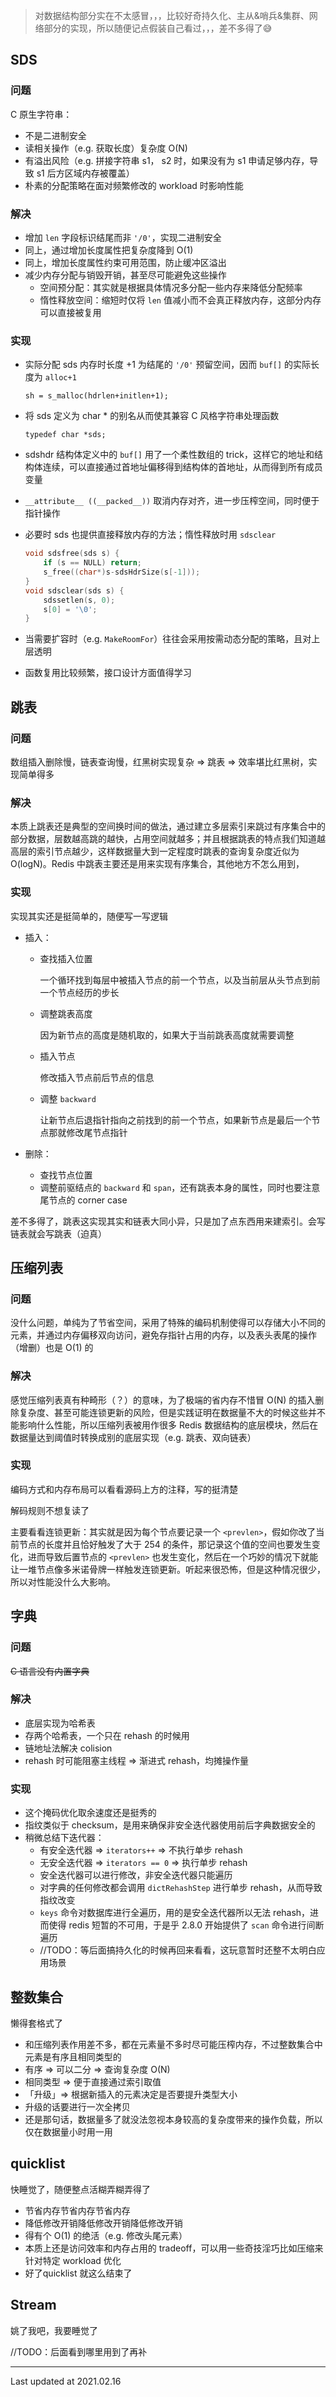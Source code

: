 >对数据结构部分实在不太感冒，，，比较好奇持久化、主从&哨兵&集群、网络部分的实现，所以随便记点假装自己看过，，，差不多得了😅

## SDS

### 问题

C 原生字符串：

* 不是二进制安全
* 读相关操作（e.g. 获取长度）复杂度 O(N)
* 有溢出风险（e.g. 拼接字符串 s1， s2 时，如果没有为 s1 申请足够内存，导致 s1 后方区域内存被覆盖）
* 朴素的分配策略在面对频繁修改的 workload 时影响性能

### 解决

* 增加 `len` 字段标识结尾而非 `'/0'`，实现二进制安全
* 同上，通过增加长度属性把复杂度降到 O(1)
* 同上，增加长度属性约束可用范围，防止缓冲区溢出
* 减少内存分配与销毁开销，甚至尽可能避免这些操作
  * 空间预分配：其实就是根据具体情况多分配一些内存来降低分配频率
  * 惰性释放空间：缩短时仅将 `len` 值减小而不会真正释放内存，这部分内存可以直接被复用

### 实现

* 实际分配 sds 内存时长度 +1 为结尾的 `'/0'` 预留空间，因而 `buf[]` 的实际长度为 `alloc+1`

  `sh = s_malloc(hdrlen+initlen+1);`

* 将 sds 定义为 char * 的别名从而使其兼容 C 风格字符串处理函数

  `typedef char *sds;`

* sdshdr 结构体定义中的 `buf[]` 用了一个柔性数组的 trick，这样它的地址和结构体连续，可以直接通过首地址偏移得到结构体的首地址，从而得到所有成员变量

* `__attribute__ ((__packed__))` 取消内存对齐，进一步压榨空间，同时便于指针操作

* 必要时 sds 也提供直接释放内存的方法；惰性释放时用 `sdsclear`

  ```c
  void sdsfree(sds s) {
      if (s == NULL) return;
      s_free((char*)s-sdsHdrSize(s[-1]));
  }
  void sdsclear(sds s) {
      sdssetlen(s, 0);
      s[0] = '\0';
  }
  ```

* 当需要扩容时（e.g. `MakeRoomFor`）往往会采用按需动态分配的策略，且对上层透明

* 函数复用比较频繁，接口设计方面值得学习

## 跳表

### 问题

数组插入删除慢，链表查询慢，红黑树实现复杂 => 跳表 => 效率堪比红黑树，实现简单得多

### 解决

本质上跳表还是典型的空间换时间的做法，通过建立多层索引来跳过有序集合中的部分数据，层数越高跳的越快，占用空间就越多；并且根据跳表的特点我们知道越高层的索引节点越少，这样数据量大到一定程度时跳表的查询复杂度近似为 O(logN)。Redis 中跳表主要还是用来实现有序集合，其他地方不怎么用到，

### 实现

实现其实还是挺简单的，随便写一写逻辑

* 插入：

  * 查找插入位置

    一个循环找到每层中被插入节点的前一个节点，以及当前层从头节点到前一个节点经历的步长

  * 调整跳表高度

    因为新节点的高度是随机取的，如果大于当前跳表高度就需要调整

  * 插入节点

    修改插入节点前后节点的信息

  * 调整 `backward`

    让新节点后退指针指向之前找到的前一个节点，如果新节点是最后一个节点那就修改尾节点指针

* 删除：

  * 查找节点位置
  * 调整前驱结点的 `backward` 和 `span`，还有跳表本身的属性，同时也要注意尾节点的 corner case

差不多得了，跳表这实现其实和链表大同小异，只是加了点东西用来建索引。会写链表就会写跳表（迫真）

## 压缩列表

### 问题

没什么问题，单纯为了节省空间，采用了特殊的编码机制使得可以存储大小不同的元素，并通过内存偏移双向访问，避免存指针占用的内存，以及表头表尾的操作（增删）也是 O(1) 的

### 解决

感觉压缩列表真有种畸形（？）的意味，为了极端的省内存不惜冒 O(N) 的插入删除复杂度、甚至可能连锁更新的风险，但是实践证明在数据量不大的时候这些并不能影响什么性能，所以压缩列表被用作很多 Redis 数据结构的底层模块，然后在数据量达到阈值时转换成别的底层实现（e.g. 跳表、双向链表）

### 实现

编码方式和内存布局可以看看源码上方的注释，写的挺清楚

解码规则不想复读了

主要看看连锁更新：其实就是因为每个节点要记录一个 `<prevlen>`，假如你改了当前节点的长度并且恰好触发了大于 254 的条件，那记录这个值的空间也要发生变化，进而导致后置节点的 `<prevlen>` 也发生变化，然后在一个巧妙的情况下就能让一堆节点像多米诺骨牌一样触发连锁更新。听起来很恐怖，但是这种情况很少，所以对性能没什么大影响。

## 字典

### 问题

~~C 语言没有内置字典~~

### 解决

* 底层实现为哈希表
* 存两个哈希表，一个只在 rehash 的时候用
* 链地址法解决 colision
* rehash 时可能阻塞主线程 => 渐进式 rehash，均摊操作量

### 实现

* 这个掩码优化取余速度还是挺秀的
* 指纹类似于 checksum，是用来确保非安全迭代器使用前后字典数据安全的
* 稍微总结下迭代器：
  * 有安全迭代器 => `iterators++` => 不执行单步 rehash
  * 无安全迭代器 => `iterators == 0` => 执行单步 rehash
  * 安全迭代器可以进行修改，非安全迭代器只能遍历
  * 对字典的任何修改都会调用 `dictRehashStep` 进行单步 rehash，从而导致指纹改变
  * `keys` 命令对数据库进行全遍历，用的是安全迭代器所以无法 rehash，进而使得 redis 短暂的不可用，于是乎 2.8.0 开始提供了 `scan` 命令进行间断遍历
  * //TODO：等后面搞持久化的时候再回来看看，这玩意暂时还整不太明白应用场景

## 整数集合

懒得套格式了

* 和压缩列表作用差不多，都在元素量不多时尽可能压榨内存，不过整数集合中元素是有序且相同类型的
* 有序 => 可以二分 => 查询复杂度 O(N)
* 相同类型 => 便于直接通过索引取值
* 「升级」=> 根据新插入的元素决定是否要提升类型大小
* 升级的话要进行一次全拷贝
* 还是那句话，数据量多了就没法忽视本身较高的复杂度带来的操作负载，所以仅在数据量小时用一用

## quicklist

快睡觉了，随便整点活糊弄糊弄得了

* 节省内存节省内存节省内存
* 降低修改开销降低修改开销降低修改开销
* 得有个 O(1) 的绝活（e.g. 修改头尾元素）
* 本质上还是访问效率和内存占用的 tradeoff，可以用一些奇技淫巧比如压缩来针对特定 workload 优化
* 好了quicklist 就这么结束了

## Stream

姚了我吧，我要睡觉了

//TODO：后面看到哪里用到了再补

---

Last updated at 2021.02.16